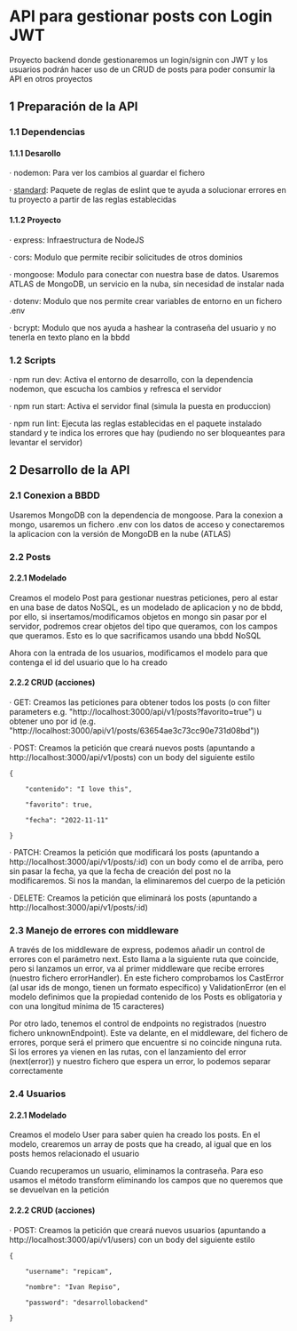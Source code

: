 # API para gestionar posts con Login JWT
Proyecto backend donde gestionaremos un login/signin con JWT y los usuarios podrán hacer uso de un CRUD de posts para poder consumir la API en otros proyectos

## 1 Preparación de la API

### 1.1 Dependencias

#### 1.1.1 Desarollo
· nodemon: Para ver los cambios al guardar el fichero

· [standard](https://www.npmjs.com/package/standard): Paquete de reglas de eslint que te ayuda a solucionar errores en tu proyecto a partir de las reglas establecidas

#### 1.1.2 Proyecto
· express: Infraestructura de NodeJS

· cors: Modulo que permite recibir solicitudes de otros dominios

· mongoose: Modulo para conectar con nuestra base de datos. Usaremos ATLAS de MongoDB, un servicio en la nuba, sin necesidad de instalar nada 

· dotenv: Modulo que nos permite crear variables de entorno en un fichero .env

· bcrypt: Modulo que nos ayuda a hashear la contraseña del usuario y no tenerla en texto plano en la bbdd

### 1.2 Scripts
· npm run dev: Activa el entorno de desarrollo, con la dependencia nodemon, que escucha los cambios y refresca el servidor

· npm run start: Activa el servidor final (simula la puesta en produccion)

· npm run lint: Ejecuta las reglas establecidas en el paquete instalado standard y te indica los errores que hay (pudiendo no ser bloqueantes para levantar el servidor)

## 2 Desarrollo de la API

### 2.1 Conexion a BBDD

Usaremos MongoDB con la dependencia de mongoose. Para la conexion a mongo, usaremos un fichero .env con los datos de acceso y conectaremos la aplicacion con la versión de MongoDB en la nube (ATLAS)
### 2.2 Posts

#### 2.2.1 Modelado
Creamos el modelo Post para gestionar nuestras peticiones, pero al estar en una base de datos NoSQL, es un modelado de aplicacion y no de bbdd, por ello, si insertamos/modificamos objetos en mongo sin pasar por el servidor, podremos crear objetos del tipo que queramos, con los campos que queramos. Esto es lo que sacrificamos usando una bbdd NoSQL

Ahora con la entrada de los usuarios, modificamos el modelo para que contenga el id del usuario que lo ha creado

#### 2.2.2 CRUD (acciones)
· GET: Creamos las peticiones para obtener todos los posts (o con filter parameters e.g. "http://localhost:3000/api/v1/posts?favorito=true") u obtener uno por id (e.g. "http://localhost:3000/api/v1/posts/63654ae3c73cc90e731d08bd"))

· POST: Creamos la petición que creará nuevos posts (apuntando a http://localhost:3000/api/v1/posts) con un body del siguiente estilo

    {

        "contenido": "I love this",

        "favorito": true,

        "fecha": "2022-11-11"

    }

· PATCH: Creamos la petición que modificará los posts (apuntando a http://localhost:3000/api/v1/posts/:id) con un body como el de arriba, pero sin pasar la fecha, ya que la fecha de creación del post no la modificaremos. Si nos la mandan, la eliminaremos del cuerpo de la petición

· DELETE: Creamos la petición que eliminará los posts (apuntando a http://localhost:3000/api/v1/posts/:id)

### 2.3 Manejo de errores con middleware
A través de los middleware de express, podemos añadir un control de errores con el parámetro next. Esto llama a la siguiente ruta que coincide, pero si lanzamos un error, va al primer middleware que recibe errores (nuestro fichero errorHandler). En este fichero comprobamos los CastError (al usar ids de mongo, tienen un formato específico) y ValidationError (en el modelo definimos que la propiedad contenido de los Posts es obligatoria y con una longitud mínima de 15 caracteres)

Por otro lado, tenemos el control de endpoints no registrados (nuestro fichero unknownEndpoint). Este va delante, en el middleware, del fichero de errores, porque será el primero que encuentre si no coincide ninguna ruta. Si los errores ya vienen en las rutas, con el lanzamiento del error (next(error)) y nuestro fichero que espera un error, lo podemos separar correctamente

### 2.4 Usuarios

#### 2.2.1 Modelado
Creamos el modelo User para saber quien ha creado los posts. En el modelo, crearemos un array de posts que ha creado, al igual que en los posts hemos relacionado el usuario

Cuando recuperamos un usuario, eliminamos la contraseña. Para eso usamos el método transform eliminando los campos que no queremos que se devuelvan en la petición

#### 2.2.2 CRUD (acciones)
· POST: Creamos la petición que creará nuevos usuarios (apuntando a http://localhost:3000/api/v1/users) con un body del siguiente estilo

    {

        "username": "repicam",

        "nombre": "Ivan Repiso",

        "password": "desarrollobackend"

    }
